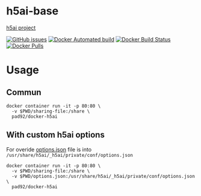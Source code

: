 # h5ai-base

[h5ai project](https://larsjung.de/h5ai/)

[![GitHub issues](https://img.shields.io/github/issues/pad92/docker-h5ai.svg)](https://github.com/pad92/docker-h5ai) [![Docker Automated build](https://img.shields.io/docker/automated/pad92/docker-h5ai.svg?maxAge=2592000)](https://hub.docker.com/r/pad92/docker-h5ai/) [![Docker Build Status](https://img.shields.io/docker/build/pad92/docker-h5ai.svg?maxAge=2592000)](https://hub.docker.com/r/pad92/docker-h5ai/) [![Docker Pulls](https://img.shields.io/docker/pulls/pad92/docker-h5ai.svg)](https://hub.docker.com/r/pad92/docker-h5ai/)

# Usage

## Commun

```
docker container run -it -p 80:80 \
  -v $PWD/sharing-file:/share \
  pad92/docker-h5ai
```

## With custom h5ai options

For overide [options.json](https://raw.githubusercontent.com/lrsjng/h5ai/v0.29.0/src/_h5ai/private/conf/options.json) file is into `/usr/share/h5ai/_h5ai/private/conf/options.json`

```
docker container run -it -p 80:80 \
  -v $PWD/sharing-file:/share \
  -v $PWD/options.json:/usr/share/h5ai/_h5ai/private/conf/options.json \
  pad92/docker-h5ai
```
